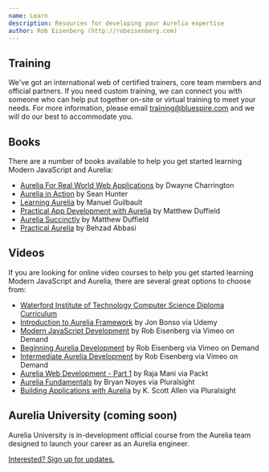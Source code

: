 ```yaml
---
name: Learn
description: Resources for developing your Aurelia expertise
author: Rob Eisenberg (http://robeisenberg.com)
---
```


## Training

We've got an international web of certified trainers, core team members and official partners. If you need custom training, we can connect you with someone who can help put together on-site or virtual training to meet your needs. For more information, please email <a href="mailto://training@bluespire.com?subject=Aurelia Training">training@bluespire.com</a> and we will do our best to accommodate you.


## Books

There are a number of books available to help you get started learning Modern JavaScript and Aurelia:

* [Aurelia For Real World Web Applications](https://leanpub.com/aurelia-for-real-world-applications) by Dwayne Charrington
* [Aurelia in Action](https://www.manning.com/books/aurelia-in-action) by Sean Hunter
* [Learning Aurelia](https://www.packtpub.com/web-development/learning-aurelia) by Manuel Guilbault
* [Practical App Development with Aurelia](https://www.apress.com/us/book/9781484234013) by Matthew Duffield
* [Aurelia Succinctly](https://www.syncfusion.com/resources/techportal/details/ebooks/aurelia_succinctly) by Matthew Duffield
* [Practical Aurelia](https://leanpub.com/practical-aurelia) by Behzad Abbasi

## Videos

If you are looking for online video courses to help you get started learning Modern JavaScript and Aurelia, there are several great options to choose from:

* [Waterford Institute of Technology Computer Science Diploma Curriculum](https://wit-hdip-computer-science.github.io/semester-2-ent-web-development/index.html)
* [Introduction to Aurelia Framework](https://www.udemy.com/introduction-to-aurelia-framework/) by Jon Bonso via Udemy
* [Modern JavaScript Development](https://vimeo.com/ondemand/modernjavascript) by Rob Eisenberg via Vimeo on Demand
* [Beginning Aurelia Development](https://vimeo.com/ondemand/beginningaurelia) by Rob Eisenberg via Vimeo on Demand
* [Intermediate Aurelia Development](https://vimeo.com/ondemand/intermediateaurelia) by Rob Eisenberg via Vimeo on Demand
* [Aurelia Web Development - Part 1](https://www.packtpub.com/web-development/aurelia-web-development-part-1-video) by Raja Mani via Packt
* [Aurelia Fundamentals](https://www.pluralsight.com/courses/aurelia-fundamentals) by Bryan Noyes via Pluralsight
* [Building Applications with Aurelia](https://app.pluralsight.com/library/courses/building-applications-aurelia/table-of-contents) by K. Scott Allen via Pluralsight

## Aurelia University (coming soon)

Aurelia University is in-development official course from the Aurelia team designed to launch your career as an Aurelia engineer.

<a href="contact">Interested? Sign up for updates.</button>
